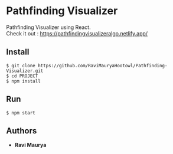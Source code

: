 # Pathfinding Visualizer

Pathfinding Visualizer using React.<br/>
Check it out : <a href="https://pathfindingvisualizeralgo.netlify.app/" target="_blank">https://pathfindingvisualizeralgo.netlify.app/</a>

## Install

    $ git clone https://github.com/RaviMauryaHootowl/Pathfinding-Visualizer.git
    $ cd PROJECT
    $ npm install

## Run

    $ npm start

## Authors

- **Ravi Maurya**